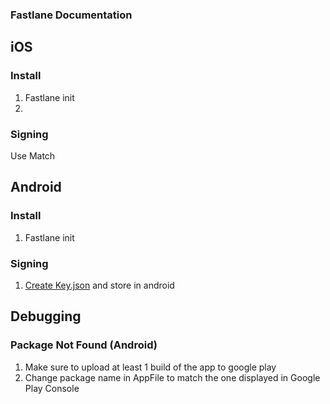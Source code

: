 ### Fastlane Documentation

## iOS

### Install

1. Fastlane init
2.

### Signing

Use Match

## Android

### Install

1. Fastlane init

### Signing

1. [Create Key.json](https://docs.fastlane.tools/getting-started/android/setup/#collect-your-google-credentials) and store in android

## Debugging

### Package Not Found (Android)

1. Make sure to upload at least 1 build of the app to google play
2. Change package name in AppFile to match the one displayed in Google Play Console
